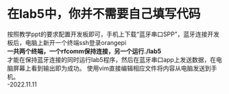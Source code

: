 # 在lab5中，你并不需要自己填写代码  
按照教学ppt的要求配置开发板即可，手机上下载“蓝牙串口SPP”，蓝牙连接开发板后，电脑上新开一个终端ssh登录orangepi  
**一共两个终端，一个rfcomm保持连接，另一个运行./lab5**  
才能在保持蓝牙连接的同时运行lab5程序，然后在蓝牙串口app上发送数据，在电脑屏幕上看到输出即为成功。 
使用vim直接编辑相应文件将内容从电脑发送到手机。  
                                   -2022.11.11
